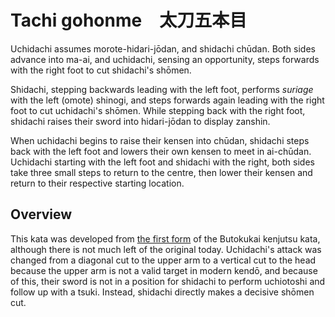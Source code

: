 # Tachi gohonme　太刀五本目

Uchidachi assumes morote-hidari-jōdan, and shidachi chūdan. Both sides advance into ma-ai, and uchidachi, sensing an opportunity, steps forwards with the right foot to cut shidachi's shōmen.

Shidachi, stepping backwards leading with the left foot, performs *suriage* with the left (omote) shinogi, and steps forwards again leading with the right foot to cut uchidachi's shōmen. While stepping back with the right foot, shidachi raises their sword into hidari-jōdan to display zanshin.

When uchidachi begins to raise their kensen into chūdan, shidachi steps back with the left foot and lowers their own kensen to meet in ai-chūdan. Uchidachi starting with the left foot and shidachi with the right, both sides take three small steps to return to the centre, then lower their kensen and return to their respective starting location.

## Overview

This kata was developed from [the first form](../butokukai/daiippon.md) of the Butokukai kenjutsu kata, although there is not much left of the original today. Uchidachi's attack was changed from a diagonal cut to the upper arm to a vertical cut to the head because the upper arm is not a valid target in modern kendō, and because of this, their sword is not in a position for shidachi to perform uchiotoshi and follow up with a tsuki. Instead, shidachi directly makes a decisive shōmen cut.
